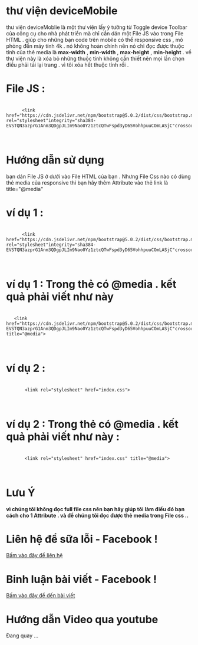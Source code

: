  # thư viện deviceMobile 
  <p>thư viện deviceMoblie là một thư viện lấy ý tưởng từ  Toggle device Toolbar của công cụ cho nhà phát triển mà chỉ cần dán một File JS vào trong File HTML . 
 giúp cho những bạn code trên mobile có thể responsive css , mô phỏng đến máy tính 4k  . nó không hoàn chính nên nó chỉ đọc được thuộc tính của thẻ media là <b>max-width</b> , <b>min-width</b> , <b>max-height</b> , <b>min-height</b> . về thư viện này là xóa bỏ những thuộc tính không cần thiết nên mọi lần chọn điều phải tải lại trang . vì tôi xóa hết thuộc tính rồi .</p>

 # File JS : 
 <pre>
   <code>
      <span><<span>link href="https://cdn.jsdelivr.net/npm/bootstrap@5.0.2/dist/css/bootstrap.min.css" rel="stylesheet"integrity="sha384-EVSTQN3azprG1Anm3QDgpJLIm9Nao0Yz1ztcQTwFspd3yD65VohhpuuCOmLASjC"crossorigin="anonymous"<span>><span>
   </code>
  </pre>
  
 # Hướng dẫn sử dụng 
 bạn dán File JS ở dưới vào File HTML của bạn . Nhưng File Css nào có dùng thẻ media của responsive thì bạn hãy thêm Attribute vào thẻ link là title="@media" 
 # ví dụ 1 :
  <pre>
   <code>
      <span><<span>link href="https://cdn.jsdelivr.net/npm/bootstrap@5.0.2/dist/css/bootstrap.min.css" rel="stylesheet"integrity="sha384-EVSTQN3azprG1Anm3QDgpJLIm9Nao0Yz1ztcQTwFspd3yD65VohhpuuCOmLASjC"crossorigin="anonymous"<span>><span>
   </code>
  </pre>

# ví dụ 1 : Trong thẻ có @media . kết quả phải viết như này
  <pre>
   <code>
   <span><<span>link href="https://cdn.jsdelivr.net/npm/bootstrap@5.0.2/dist/css/bootstrap.min.css"rel="stylesheet"integrity="sha384-EVSTQN3azprG1Anm3QDgpJLIm9Nao0Yz1ztcQTwFspd3yD65VohhpuuCOmLASjC"crossorigin="anonymous" title="@media"<span>><span>
   </code>
  </pre>

# ví dụ 2 : 
<pre>
   <code>
       <span><<span>link rel="stylesheet" href="index.css"<span>><span>
   </code>
  </pre>

# ví dụ 2 : Trong thẻ có @media . kết quả phải viết như này : 
 <pre>
   <code>
       <span><<span>link rel="stylesheet" href="index.css" title="@media"<span>><span>
   </code>
  </pre>

# Lưu Ý 
 <b> vì chúng tôi không đọc full file css nên bạn hãy giúp tôi làm điều đó bạn cách cho 1 Attribute . và để chúng tôi đọc được thẻ media trong File css .. </b>

# Liên hệ để sữa lỗi - Facebook !
  <a href="https://www.facebook.com/dangphuchoahcm/">Bấm vào đây để liên hệ</a>

# Binh luận bài viết - Facebook !
<a href="https://www.facebook.com/dangphuchoahcm/">Bấm vào đây để đến bài viết</a>

# Hướng dẫn Video qua youtube
 <p>Đang quay ...</p>


 

